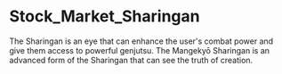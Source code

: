 # Stock_Market_Sharingan
The Sharingan is an eye that can enhance the user's combat power and give them access to powerful genjutsu. The Mangekyō Sharingan is an advanced form of the Sharingan that can see the truth of creation. 
